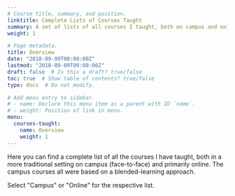 ```yaml
---
# Course title, summary, and position.
linktitle: Complete Lists of Courses Taught
summary: A set of lists of all courses I taught, both on campus and online.
weight: 1

# Page metadata.
title: Overview
date: "2018-09-09T00:00:00Z"
lastmod: "2018-09-09T00:00:00Z"
draft: false  # Is this a draft? true/false
toc: true  # Show table of contents? true/false
type: docs  # Do not modify.

# Add menu entry to sidebar.
# - name: Declare this menu item as a parent with ID `name`.
# - weight: Position of link in menu.
menu:
  courses-taught:
    name: Overview
    weight: 1
---
```

Here you can find a complete list of all the courses I have taught, both in a more traditional setting on campus (face-to-face) and primarily online. The campus courses all were based on a blended-learning approach.

Select "Campus" or "Online" for the respective list.
